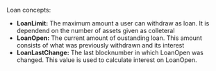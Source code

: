 

Loan concepts:
* **LoanLimit:** The maximum amount a user can withdraw as loan. It is dependend on the number of assets given as colleteral
* **LoanOpen:** The current amount of oustanding loan. This amount consists of what was previously withdrawn and its interest
* **LoanLastChange:** The last blocknumber in which LoanOpen was changed. This value is used to calculate interest on LoanOpen.
